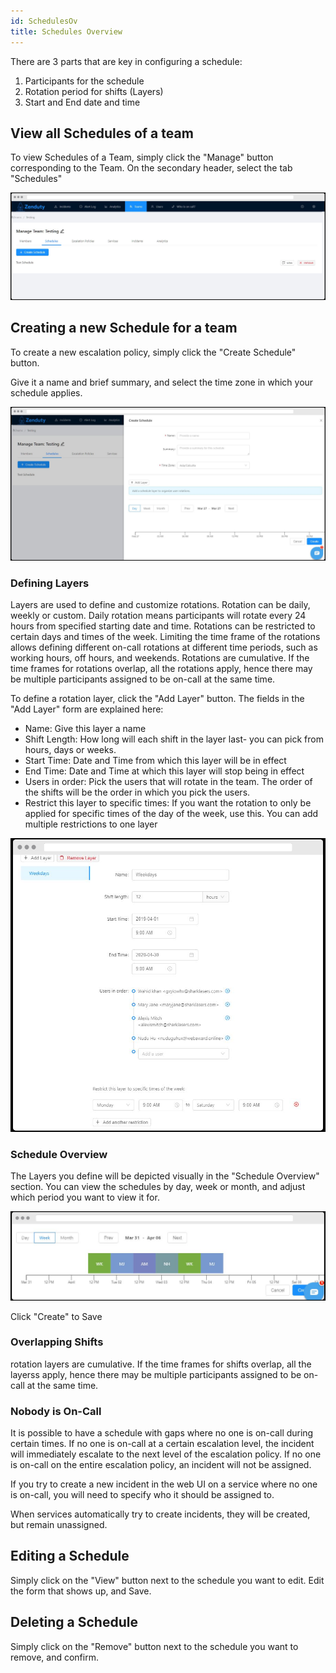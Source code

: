 ```yaml
---
id: SchedulesOv
title: Schedules Overview
---
```

There are 3 parts that are key in configuring a schedule:

1. Participants for the schedule
2. Rotation period for shifts (Layers)
3. Start and End date and time

## View all Schedules of a team

To view Schedules of a Team, simply click the "Manage" button corresponding to the Team. On the secondary header, select the tab "Schedules" 

![](/img/sc_1.png)

## Creating a new Schedule for a team

To create a new escalation policy, simply click the "Create Schedule" button.

Give it a name and brief summary, and select the time zone in which your schedule applies. 

![](/img/sc_2.png)

### Defining Layers
Layers are used to define and customize rotations. Rotation can be daily, weekly or custom. Daily rotation means participants will rotate every 24 hours from specified starting date and time. 
Rotations can be restricted to certain days and times of the week. Limiting the time frame of the rotations allows defining different on-call rotations at different time periods, such as working hours, off hours, and weekends. Rotations are cumulative. If the time frames for rotations overlap, all the rotations apply, hence there may be multiple participants assigned to be on-call at the same time.

To define a rotation layer, click the "Add Layer" button. The fields in the "Add Layer" form are explained here:

* Name: Give this layer a name
* Shift Length: How long will each shift in the layer last- you can pick from hours, days or weeks. 
* Start Time: Date and Time from which this layer will be in effect
* End Time: Date and Time at which this layer will stop being in effect
* Users in order: Pick the users that will rotate in the team. The order of the shifts will be the order in which you pick the users.
* Restrict this layer to specific times: If you want the rotation to only be applied for specific times of the day of the week, use this. You can add multiple restrictions to one layer

![](/img/sc_3.png)

### Schedule Overview
The Layers you define will be depicted visually in the "Schedule Overview" section. You can view the schedules by day, week or month, and adjust which period you want to view it for. 

![](/img/sc_4.png)

Click "Create" to Save


### Overlapping Shifts

rotation layers are cumulative. If the time frames for shifts overlap, all the layerss apply, hence there may be multiple participants assigned to be on-call at the same time.

### Nobody is On-Call
It is possible to have a schedule with gaps where no one is on-call during certain times. If no one is on-call at a certain escalation level, the incident will immediately escalate to the next level of the escalation policy. If no one is on-call on the entire escalation policy, an incident will not be assigned.

If you try to create a new incident in the web UI on a service where no one is on-call, you will need to specify who it should be assigned to.

When services automatically try to create incidents, they will be created, but remain unassigned.

## Editing a Schedule

Simply click on the "View" button next to the schedule you want to edit. Edit the form that shows up, and Save.

## Deleting a Schedule

Simply click on the "Remove" button next to the schedule you want to remove, and confirm.

